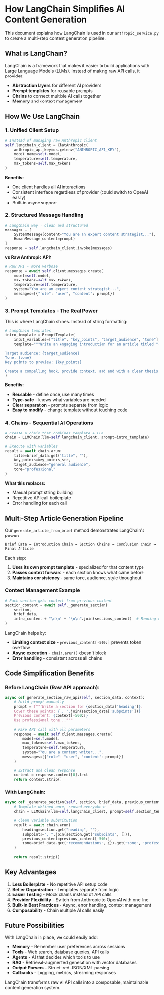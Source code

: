# How LangChain Simplifies AI Content Generation

This document explains how LangChain is used in our `anthropic_service.py` to create a multi-step content generation pipeline.

## What is LangChain?

LangChain is a framework that makes it easier to build applications with Large Language Models (LLMs). Instead of making raw API calls, it provides:

- **Abstraction layers** for different AI providers
- **Prompt templates** for reusable prompts
- **Chains** to connect multiple AI calls together
- **Memory** and context management

## How We Use LangChain

### 1. Unified Client Setup

```python
# Instead of managing raw Anthropic client
self.langchain_client = ChatAnthropic(
    anthropic_api_key=os.getenv("ANTHROPIC_API_KEY"),
    model_name=self.model,
    temperature=self.temperature,
    max_tokens=self.max_tokens
)
```

**Benefits:**
- One client handles all AI interactions
- Consistent interface regardless of provider (could switch to OpenAI easily)
- Built-in async support

### 2. Structured Message Handling

```python
# LangChain way - clean and structured
messages = [
    SystemMessage(content="You are an expert content strategist..."),
    HumanMessage(content=prompt)
]
response = self.langchain_client.invoke(messages)
```

**vs Raw Anthropic API:**
```python
# Raw API - more verbose
response = await self.client.messages.create(
    model=self.model,
    max_tokens=self.max_tokens,
    temperature=self.temperature,
    system="You are an expert content strategist...",
    messages=[{"role": "user", "content": prompt}]
)
```

### 3. Prompt Templates - The Real Power

This is where LangChain shines. Instead of string formatting:

```python
# LangChain templates
intro_template = PromptTemplate(
    input_variables=["title", "key_points", "target_audience", "tone"],
    template="""Write an engaging introduction for an article titled "{title}".

Target audience: {target_audience}
Tone: {tone}
Key points to preview: {key_points}

Create a compelling hook, provide context, and end with a clear thesis statement."""
)
```

**Benefits:**
- **Reusable** - define once, use many times
- **Type-safe** - knows what variables are needed
- **Clear separation** - prompts separate from logic
- **Easy to modify** - change template without touching code

### 4. Chains - Sequential AI Operations

```python
# Create a chain that combines template + LLM
chain = LLMChain(llm=self.langchain_client, prompt=intro_template)

# Execute with variables
result = await chain.arun(
    title=brief_data.get("title", ""),
    key_points=key_points_str,
    target_audience="general audience",
    tone="professional"
)
```

**What this replaces:**
- Manual prompt string building
- Repetitive API call boilerplate
- Error handling for each call

## Multi-Step Article Generation Pipeline

Our `generate_article_from_brief` method demonstrates LangChain's power:

```
Brief Data → Introduction Chain → Section Chains → Conclusion Chain → Final Article
```

Each step:
1. **Uses its own prompt template** - specialized for that content type
2. **Passes context forward** - each section knows what came before
3. **Maintains consistency** - same tone, audience, style throughout

### Context Management Example

```python
# Each section gets context from previous content
section_content = await self._generate_section(
    section, 
    brief_data, 
    intro_content + "\n\n" + "\n\n".join(sections_content)  # Running context
)
```

LangChain helps by:
- **Limiting context size** - `previous_content[-500:]` prevents token overflow
- **Async execution** - `chain.arun()` doesn't block
- **Error handling** - consistent across all chains

## Code Simplification Benefits

### Before LangChain (Raw API approach):
```python
async def generate_section_raw_api(self, section_data, context):
    # Build prompt manually
    prompt = f"""Write a section for {section_data['heading']}.
    Cover these points: {', '.join(section_data['subpoints'])}
    Previous content: {context[-500:]}
    Use professional tone..."""
    
    # Make API call with all parameters
    response = await self.client.messages.create(
        model=self.model,
        max_tokens=self.max_tokens,
        temperature=self.temperature,
        system="You are a content writer...",
        messages=[{"role": "user", "content": prompt}]
    )
    
    # Extract and clean response
    content = response.content[0].text
    return content.strip()
```

### With LangChain:
```python
async def _generate_section(self, section, brief_data, previous_content):
    # Template defined once, reused everywhere
    chain = LLMChain(llm=self.langchain_client, prompt=self.section_template)
    
    # Clean variable substitution
    result = await chain.arun(
        heading=section.get("heading", ""),
        subpoints=", ".join(section.get("subpoints", [])),
        previous_content=previous_content[-500:],
        tone=brief_data.get("recommendations", {}).get("tone", "professional")
    )
    
    return result.strip()
```

## Key Advantages

1. **Less Boilerplate** - No repetitive API setup code
2. **Better Organization** - Templates separate from logic
3. **Easier Testing** - Mock chains instead of API calls
4. **Provider Flexibility** - Switch from Anthropic to OpenAI with one line
5. **Built-in Best Practices** - Async, error handling, context management
6. **Composability** - Chain multiple AI calls easily

## Future Possibilities

With LangChain in place, we could easily add:
- **Memory** - Remember user preferences across sessions
- **Tools** - Web search, database queries, API calls
- **Agents** - AI that decides which tools to use
- **RAG** - Retrieval-augmented generation with vector databases
- **Output Parsers** - Structured JSON/XML parsing
- **Callbacks** - Logging, metrics, streaming responses

LangChain transforms raw AI API calls into a composable, maintainable content generation system.